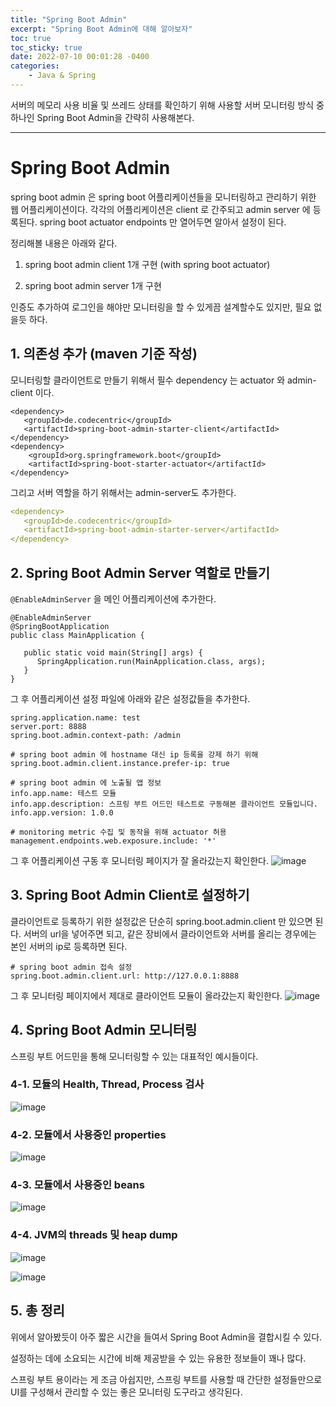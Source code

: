 ```yaml
---
title: "Spring Boot Admin"
excerpt: "Spring Boot Admin에 대해 알아보자"
toc: true
toc_sticky: true
date: 2022-07-10 00:01:28 -0400
categories: 
    - Java & Spring
---
```


서버의 메모리 사용 비율 및 쓰레드 상태를 확인하기 위해 사용할 서버 모니터링 방식 중 하나인 Spring Boot Admin을 간략히 사용해본다.
<hr/>

# Spring Boot Admin

spring boot admin 은 spring boot 어플리케이션들을 모니터링하고 관리하기 위한 웹 어플리케이션이다. 각각의 어플리케이션은 client 로 간주되고 admin server 에 등록된다. spring boot actuator endpoints 만 열어두면 알아서 설정이 된다.

정리해볼 내용은 아래와 같다.

1. spring boot admin client 1개 구현 (with spring boot actuator)

2. spring boot admin server 1개 구현

인증도 추가하여 로그인을 해야만 모니터링을 할 수 있게끔 설계할수도 있지만, 필요 없을듯 하다.

## 1. 의존성 추가 (maven 기준 작성)

모니터링할 클라이언트로 만들기 위해서 필수 dependency 는 actuator 와 admin-client 이다.

```
<dependency>
   <groupId>de.codecentric</groupId>
   <artifactId>spring-boot-admin-starter-client</artifactId>
</dependency>
<dependency>
	<groupId>org.springframework.boot</groupId>
    <artifactId>spring-boot-starter-actuator</artifactId>
</dependency>
```

그리고 서버 역할을 하기 위해서는 admin-server도 추가한다.

```yaml
<dependency>
   <groupId>de.codecentric</groupId>
   <artifactId>spring-boot-admin-starter-server</artifactId>
</dependency>
```

## 2. Spring Boot Admin Server 역할로 만들기

`@EnableAdminServer` 을 메인 어플리케이션에 추가한다.

```
@EnableAdminServer
@SpringBootApplication
public class MainApplication {

   public static void main(String[] args) {
      SpringApplication.run(MainApplication.class, args);
   }
}

```

그 후 어플리케이션 설정 파일에 아래와 같은 설정값들을 추가한다.
```
spring.application.name: test
server.port: 8888
spring.boot.admin.context-path: /admin

# spring boot admin 에 hostname 대신 ip 등록을 강제 하기 위해
spring.boot.admin.client.instance.prefer-ip: true

# spring boot admin 에 노출될 앱 정보
info.app.name: 테스트 모듈
info.app.description: 스프링 부트 어드민 테스트로 구동해본 클라이언트 모듈입니다.
info.app.version: 1.0.0

# monitoring metric 수집 및 동작을 위해 actuator 허용
management.endpoints.web.exposure.include: '*'
```

그 후 어플리케이션 구동 후 모니터링 페이지가 잘 올라갔는지 확인한다.
![image](https://user-images.githubusercontent.com/52072077/178140752-636a8bac-1e1f-48c0-88b7-c4805d2839c9.png)


## 3. Spring Boot Admin Client로 설정하기

클라이언트로 등록하기 위한 설정값은 단순히 spring.boot.admin.client 만 있으면 된다. 
서버의 url을 넣어주면 되고, 같은 장비에서 클라이언트와 서버를 올리는 경우에는 본인 서버의 ip로 등록하면 된다.

```
# spring boot admin 접속 설정
spring.boot.admin.client.url: http://127.0.0.1:8888	
``` 

그 후 모니터링 페이지에서 제대로 클라이언트 모듈이 올라갔는지 확인한다.
![image](https://user-images.githubusercontent.com/52072077/178141011-aa7e968c-e6f2-4ce6-8818-4044743006ff.png)


## 4. Spring Boot Admin 모니터링

스프링 부트 어드민을 통해 모니터링할 수 있는 대표적인 예시들이다.

### 4-1. 모듈의 Health, Thread, Process 검사
![image](https://user-images.githubusercontent.com/52072077/178141083-d8a00f7d-a23b-4549-9911-9a8f21a1cecf.png)

### 4-2. 모듈에서 사용중인 properties
![image](https://user-images.githubusercontent.com/52072077/178141147-db08e2ad-f2db-4f7e-ad70-f38fe9df4a49.png)

### 4-3. 모듈에서 사용중인 beans
![image](https://user-images.githubusercontent.com/52072077/178141155-bd102c64-f348-43f4-b72a-1a0deca7ea24.png)

### 4-4. JVM의 threads 및 heap dump
![image](https://user-images.githubusercontent.com/52072077/178141177-5325e1c0-0f85-4621-964b-91bb79f92eb3.png)

![image](https://user-images.githubusercontent.com/52072077/178141184-c4baa9ee-7823-4a89-8b7b-893b5029644b.png)

## 5. 총 정리
위에서 알아봤듯이 아주 짧은 시간을 들여서 Spring Boot Admin을 결합시킬 수 있다. 

설정하는 데에 소요되는 시간에 비해 제공받을 수 있는 유용한 정보들이 꽤나 많다.

스프링 부트 용이라는 게 조금 아쉽지만, 스프링 부트를 사용할 때 간단한 설정들만으로 UI를 구성해서 관리할 수 있는 좋은 모니터링 도구라고 생각된다.